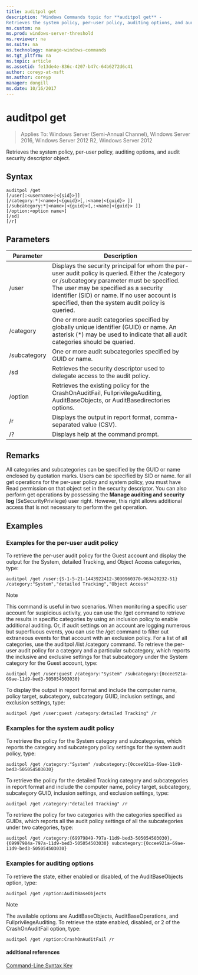 ```yaml
---
title: auditpol get
description: "Windows Commands topic for **auditpol get** - 
Retrieves the system policy, per-user policy, auditing options, and audit security descriptor object."
ms.custom: na
ms.prod: windows-server-threshold
ms.reviewer: na
ms.suite: na
ms.technology: manage-windows-commands
ms.tgt_pltfrm: na
ms.topic: article
ms.assetid: fe13de4e-836c-4207-b47c-64b6272d6c41
author: coreyp-at-msft
ms.author: coreyp
manager: dongill
ms.date: 10/16/2017
---
```

# auditpol get

>Applies To: Windows Server (Semi-Annual Channel), Windows Server 2016, Windows Server 2012 R2, Windows Server 2012

Retrieves the system policy, per-user policy, auditing options, and audit security descriptor object.

## Syntax
```
auditpol /get 
[/user[:<username>|<{sid}>]]
[/category:*|<name>|<{guid}>[,:<name|<{guid}> ]]
[/subcategory:*|<name>|<{guid}>[,:<name|<{guid}> ]]
[/option:<option name>]
[/sd]
[/r]
```
## Parameters
|Parameter|Description|
|-------|--------|
|/user|Displays the security principal for whom the per-user audit policy is queried. Either the /category or /subcategory parameter must be specified. The user may be specified as a security identifier (SID) or name. If no user account is specified, then the system audit policy is queried.|
|/category|One or more audit categories specified by globally unique identifier (GUID) or name. An asterisk (*) may be used to indicate that all audit categories should be queried.|
|/subcategory|One or more audit subcategories specified by GUID or name.|
|/sd|Retrieves the security descriptor used to delegate access to the audit policy.|
|/option|Retrieves the existing policy for the CrashOnAuditFail, FullprivilegeAuditing, AuditBaseObjects, or AuditBasedirectories options.|
|/r|Displays the output in report format, comma-separated value (CSV).|
|/?|Displays help at the command prompt.|
## Remarks
All categories and subcategories can be specified by the GUID or name enclosed by quotation marks. Users can be specified by SID or name.
for all get operations for the per-user policy and system policy, you must have Read permission on that object set in the security descriptor. You can also perform get operations by possessing the **Manage auditing and security log** (SeSecurityPrivilege) user right. However, this right allows additional access that is not necessary to perform the get operation.
## <a name="BKMK_examples"></a>Examples
### Examples for the per-user audit policy
To retrieve the per-user audit policy for the Guest account and display the output for the System, detailed Tracking, and Object Access categories, type:
```
auditpol /get /user:{S-1-5-21-1443922412-3030960370-963420232-51} /category:"System","detailed Tracking","Object Access"
```
> [!NOTE]
> This command is useful in two scenarios. When monitoring a specific user account for suspicious activity, you can use the /get command to retrieve the results in specific categories by using an inclusion policy to enable additional auditing. Or, if audit settings on an account are logging numerous but superfluous events, you can use the /get command to filter out extraneous events for that account with an exclusion policy. For a list of all categories, use the auditpol /list /category command.
To retrieve the per-user audit policy for a category and a particular subcategory, which reports the inclusive and exclusive settings for that subcategory under the System category for the Guest account, type:
```
auditpol /get /user:guest /category:"System" /subcategory:{0ccee921a-69ae-11d9-bed3-505054503030}
```
To display the output in report format and include the computer name, policy target, subcategory, subcategory GUID, inclusion settings, and exclusion settings, type:
```
auditpol /get /user:guest /category:detailed Tracking" /r
```
### Examples for the system audit policy
To retrieve the policy for the System category and subcategories, which reports the category and subcategory policy settings for the system audit policy, type:
```
auditpol /get /category:"System" /subcategory:{0ccee921a-69ae-11d9-bed3-505054503030}
```
To retrieve the policy for the detailed Tracking category and subcategories in report format and include the computer name, policy target, subcategory, subcategory GUID, inclusion settings, and exclusion settings, type:
```
auditpol /get /category:"detailed Tracking" /r
```
To retrieve the policy for two categories with the categories specified as GUIDs, which reports all the audit policy settings of all the subcategories under two categories, type:
```
auditpol /get /category:{69979849-797a-11d9-bed3-505054503030},{69997984a-797a-11d9-bed3-505054503030} subcategory:{0ccee921a-69ae-11d9-bed3-505054503030}
```
### Examples for auditing options
To retrieve the state, either enabled or disabled, of the AuditBaseObjects option, type:
```
auditpol /get /option:AuditBaseObjects
```
> [!NOTE]
> The available options are AuditBaseObjects, AuditBaseOperations, and FullprivilegeAuditing.
To retrieve the state enabled, disabled, or 2 of the CrashOnAuditFail option, type:
```
auditpol /get /option:CrashOnAuditFail /r
```
#### additional references
[Command-Line Syntax Key](command-line-syntax-key.md)

